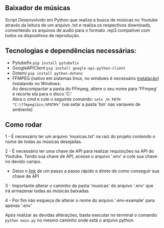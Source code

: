 ## Baixador de músicas

Script Desenvolvido em Python que realiza a busca de músicas no Youtube através da leitura de um arquivo .txt e realiza os respectivos downloads, convertendo os arquivos de audio para o formato .mp3 compatível com todos os dispositivos de reprodução.

## Tecnologias e dependências necessárias:

- Pytubefix ```pip install pytubefix```
- GoogleAPIClient ```pip install google-api-python-client```
- Dotenv ```pip install python-dotenv```
- FFMPEG (nativo em sistemas linux, no windows é necessário [instalação](https://www.gyan.dev/ffmpeg/builds/))
  <br/>
  Instalando no Windows:
  <br/>
    Ao descompactar a pasta do FFmpeg, altere o seu nome para 'FFmpeg' e recorte ela para o disco 'C:'
  <br/>
    Abra o cmd e cole o seguinte comando: ```setx /m PATH "C:\ffmpeg\bin;%PATH%"``` (vai setar a pasta 'bin' nas variaveis de ambiente)
  
## Como rodar

1 - É necessário ter um arquivo 'musicas.txt' na raíz do projeto contendo o nome de todas as músicas desejadas.

2 - É necessário ter uma chave de API para realizar requisições na API do Youtube. Tendo sua chave de API, acesse o arquivo '.env' e cole sua chave no devido campo.

- Deixo o [link](https://suporte.presence.com.br/portal/pt/kb/articles/criando-uma-chave-para-a-api-de-dados-do-youtube) de um passo a passo rápido e direto de como conseguir sua chave de API

3 - Importante alterar o caminho da pasta 'musicas' do arquivo '.env' que irá armazenar todas as músicas baixadas.

4 - Por fim não esqueça de alterar o nome do arquivo '.env-example' para apenas '.env'

Após realizar as devidas alterações, basta executar no terminal o comando ```python main.py``` no mesmo caminho onde está o arquivo python.


